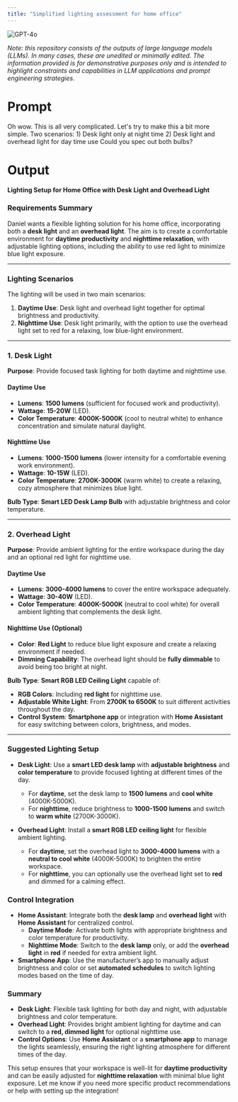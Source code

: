 ```yaml
---
title: "Simplified lighting assessment for home office"
---
```

![GPT-4o](https://img.shields.io/badge/GPT--4o-3333FF?style=for-the-badge&logo=openai&logoColor=white)



*Note: this repository consists of the outputs of large language models (LLMs). In many cases, these are unedited or minimally edited. The information provided is for demonstrative purposes only and is intended to highlight constraints and capabilities in LLM applications and prompt engineering strategies.*


# Prompt

Oh wow. This is all very complicated. Let's try to make this a bit more simple. Two scenarios: 1) Desk light only at night time 2) Desk light and overhead light for day time use Could you spec out both bulbs?

# Output

**Lighting Setup for Home Office with Desk Light and Overhead Light**

### **Requirements Summary**
Daniel wants a flexible lighting solution for his home office, incorporating both a **desk light** and an **overhead light**. The aim is to create a comfortable environment for **daytime productivity** and **nighttime relaxation**, with adjustable lighting options, including the ability to use red light to minimize blue light exposure.

---

### **Lighting Scenarios**
The lighting will be used in two main scenarios:
1. **Daytime Use**: Desk light and overhead light together for optimal brightness and productivity.
2. **Nighttime Use**: Desk light primarily, with the option to use the overhead light set to red for a relaxing, low blue-light environment.

---

### **1. Desk Light**
**Purpose**: Provide focused task lighting for both daytime and nighttime use.

#### **Daytime Use**
- **Lumens**: **1500 lumens** (sufficient for focused work and productivity).
- **Wattage**: **15-20W** (LED).
- **Color Temperature**: **4000K-5000K** (cool to neutral white) to enhance concentration and simulate natural daylight.

#### **Nighttime Use**
- **Lumens**: **1000-1500 lumens** (lower intensity for a comfortable evening work environment).
- **Wattage**: **10-15W** (LED).
- **Color Temperature**: **2700K-3000K** (warm white) to create a relaxing, cozy atmosphere that minimizes blue light.

**Bulb Type**: **Smart LED Desk Lamp Bulb** with adjustable brightness and color temperature. 

---

### **2. Overhead Light**
**Purpose**: Provide ambient lighting for the entire workspace during the day and an optional red light for nighttime use.

#### **Daytime Use**
- **Lumens**: **3000-4000 lumens** to cover the entire workspace adequately.
- **Wattage**: **30-40W** (LED).
- **Color Temperature**: **4000K-5000K** (neutral to cool white) for overall ambient lighting that complements the desk light.

#### **Nighttime Use (Optional)**
- **Color**: **Red Light** to reduce blue light exposure and create a relaxing environment if needed.
- **Dimming Capability**: The overhead light should be **fully dimmable** to avoid being too bright at night.

**Bulb Type**: **Smart RGB LED Ceiling Light** capable of:
- **RGB Colors**: Including **red light** for nighttime use.
- **Adjustable White Light**: From **2700K to 6500K** to suit different activities throughout the day.
- **Control System**: **Smartphone app** or integration with **Home Assistant** for easy switching between colors, brightness, and modes.

---

### **Suggested Lighting Setup**
- **Desk Light**: Use a **smart LED desk lamp** with **adjustable brightness** and **color temperature** to provide focused lighting at different times of the day.
  - For **daytime**, set the desk lamp to **1500 lumens** and **cool white** (4000K-5000K).
  - For **nighttime**, reduce brightness to **1000-1500 lumens** and switch to **warm white** (2700K-3000K).

- **Overhead Light**: Install a **smart RGB LED ceiling light** for flexible ambient lighting.
  - For **daytime**, set the overhead light to **3000-4000 lumens** with a **neutral to cool white** (4000K-5000K) to brighten the entire workspace.
  - For **nighttime**, you can optionally use the overhead light set to **red** and dimmed for a calming effect.

### **Control Integration**
- **Home Assistant**: Integrate both the **desk lamp** and **overhead light** with **Home Assistant** for centralized control.
  - **Daytime Mode**: Activate both lights with appropriate brightness and color temperature for productivity.
  - **Nighttime Mode**: Switch to the **desk lamp** only, or add the **overhead light** in **red** if needed for extra ambient light.
- **Smartphone App**: Use the manufacturer’s app to manually adjust brightness and color or set **automated schedules** to switch lighting modes based on the time of day.

### **Summary**
- **Desk Light**: Flexible task lighting for both day and night, with adjustable brightness and color temperature.
- **Overhead Light**: Provides bright ambient lighting for daytime and can switch to a **red, dimmed light** for optional nighttime use.
- **Control Options**: Use **Home Assistant** or a **smartphone app** to manage the lights seamlessly, ensuring the right lighting atmosphere for different times of the day.

This setup ensures that your workspace is well-lit for **daytime productivity** and can be easily adjusted for **nighttime relaxation** with minimal blue light exposure. Let me know if you need more specific product recommendations or help with setting up the integration!